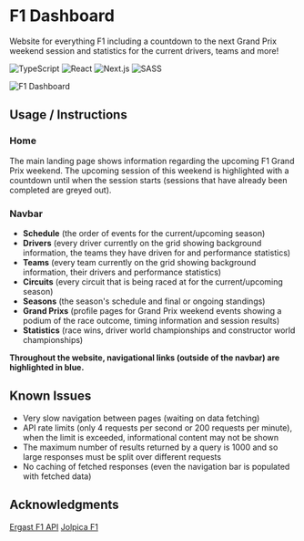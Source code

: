 # F1 Dashboard

Website for everything F1 including a countdown to the next Grand Prix weekend session and statistics for the current drivers, teams and more!

![TypeScript](https://img.shields.io/badge/typescript-%23007ACC.svg?style=for-the-badge&logo=typescript&logoColor=white)
![React](https://img.shields.io/badge/react-%2320232a.svg?style=for-the-badge&logo=react&logoColor=%2361DAFB)
![Next.js](https://img.shields.io/badge/Next.js-black?style=for-the-badge&logo=next.js&logoColor=white)
![SASS](https://img.shields.io/badge/SASS-hotpink.svg?style=for-the-badge&logo=SASS&logoColor=white)

![F1 Dashboard](https://raw.githubusercontent.com/DanielPitfield/danielpitfield.github.io/main/public/Images/Projects/f1Dashboard.png)

## Usage / Instructions

### Home

The main landing page shows information regarding the upcoming F1 Grand Prix weekend. The upcoming session of this weekend is highlighted with a countdown until when the session starts (sessions that have already been completed are greyed out).

### Navbar

- **Schedule** (the order of events for the current/upcoming season)
- **Drivers** (every driver currently on the grid showing background information, the teams they have driven for and performance statistics)
- **Teams** (every team currently on the grid showing background information, their drivers and performance statistics)
- **Circuits** (every circuit that is being raced at for the current/upcoming season)
- **Seasons** (the season's schedule and final or ongoing standings)
- **Grand Prixs** (profile pages for Grand Prix weekend events showing a podium of the race outcome, timing information and session results)
- **Statistics** (race wins, driver world championships and constructor world championships)

**Throughout the website, navigational links (outside of the navbar) are highlighted in blue.**

## Known Issues

- Very slow navigation between pages (waiting on data fetching)
- API rate limits (only 4 requests per second or 200 requests per minute), when the limit is exceeded, informational content may not be shown
- The maximum number of results returned by a query is 1000 and so large responses must be split over different requests
- No caching of fetched responses (even the navigation bar is populated with fetched data)

## Acknowledgments

[Ergast F1 API](http://ergast.com/mrd/)
[Jolpica F1](https://github.com/jolpica/jolpica-f1)
